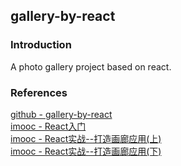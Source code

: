 ## gallery-by-react
### Introduction
A photo gallery project based on react.

### References
[github - gallery-by-react](https://github.com/materliu/gallery-by-react)  
[imooc - React入门](http://www.imooc.com/learn/504)  
[imooc - React实战--打造画廊应用(上)](http://www.imooc.com/learn/507)  
[imooc - React实战--打造画廊应用(下)](http://www.imooc.com/learn/652)  
